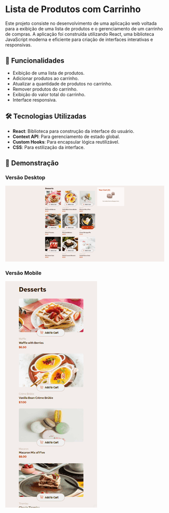 # Lista de Produtos com Carrinho

Este projeto consiste no desenvolvimento de uma aplicação web voltada para a exibição de uma lista de produtos e o gerenciamento de um carrinho de compras. A aplicação foi construída utilizando React, uma biblioteca JavaScript moderna e eficiente para criação de interfaces interativas e responsivas.

## 🚀 Funcionalidades

- Exibição de uma lista de produtos.
- Adicionar produtos ao carrinho.
- Atualizar a quantidade de produtos no carrinho.
- Remover produtos do carrinho.
- Exibição do valor total do carrinho.
- Interface responsiva.

## 🛠️ Tecnologias Utilizadas

- <strong>React</strong>: Biblioteca para construção da interface do usuário.
- <strong>Context API</strong>: Para gerenciamento de estado global.
- <strong>Custom Hooks</strong>: Para encapsular lógica reutilizável.
- <strong>CSS</strong>: Para estilização da interface.

## 📸 Demonstração

### Versão Desktop
[<img src="./src/gif-lista-de-produtos.gif">](https://gustavo-gsilva.github.io/lista-de-produtos-com-carrinho/)

### Versão Mobile
[<img src="./src/gif-lista-de-produtos-mobile.gif">](https://gustavo-gsilva.github.io/lista-de-produtos-com-carrinho/)